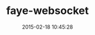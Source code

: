 ---
layout: post
title:  "faye-websocket"
repo:   "faye/faye-websocket-ruby"
date:   2015-02-18 10:45:28
gemurl: http://github.com/faye/faye-websocket-ruby
---